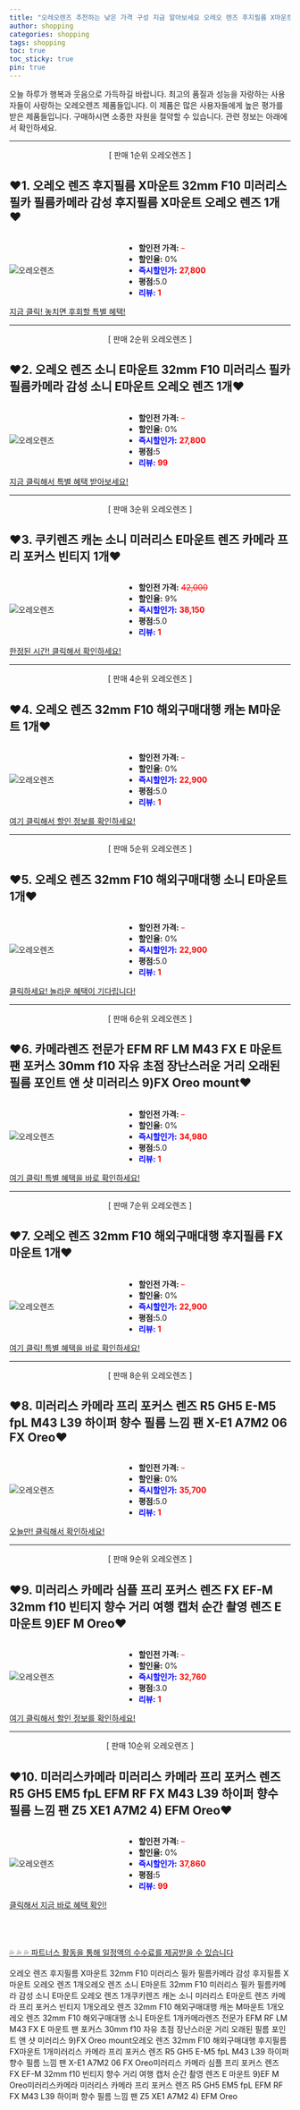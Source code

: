 ```yaml
---
title: "오레오렌즈 추천하는 낮은 가격 구성 지금 알아보세요 오레오 렌즈 후지필름 X마운트 32mm"
author: shopping
categories: shopping
tags: shopping
toc: true
toc_sticky: true
pin: true
---
```

오늘 하루가 행복과 웃음으로 가득하길 바랍니다. 최고의 품질과 성능을 자랑하는 사용자들이 사랑하는 오레오렌즈 제품들입니다. 이 제품은 많은 사용자들에게 높은 평가를 받은 제품들입니다. 구매하시면 소중한 자원을 절약할 수 있습니다. 관련 정보는 아래에서 확인하세요.

---
<p class="toplist" style="margin: 0 auto; display: block; width: fit-content;">[ 판매 1순위 오레오렌즈 ]</p>

<h2><strong>❤️1. 오레오 렌즈 후지필름 X마운트 32mm F10 미러리스 필카 필름카메라 감성 후지필름 X마운트 오레오 렌즈 1개❤️</strong></h2>

<div style="display: flex; align-items: center;">
    <div style="flex: 0.4;">
        <img src="https://thumbnail7.coupangcdn.com/thumbnails/remote/230x230ex/image/vendor_inventory/ee95/da747d1d7f73e181738bbaf6c7cb1ae9d8a51b7290b4a41210fe7bfb17b4.jpg" alt="오레오렌즈" style="max-width: 100%;">
    </div>
    <div style="flex: 0.6; margin-left: 10px;">
        <ul>
            <li><strong>할인전 가격:</strong> <del style="color: red;">-</del></li>
            <li><strong>할인율:</strong> 0%</li>
            <li><span style='color:blue'><strong>즉시할인가:</strong></span> <span style='color:red'><strong>27,800</strong></span></li>
            <li><strong>평점:</strong>5.0</li>
            <li><span style='color:blue'><strong>리뷰:</strong></span> <span style='color:red'><strong>1</strong></span></li>
        </ul>
    </div>
</div>
<div class="center">
    <a href="https://William4Davisa.github.io?lptag=AF9450613&subid=githubio&pageKey=8204711173&traceid=V0-153&itemId=23530896893&vendorItemId=90557337872" class="myButton">
        지금 클릭! 놓치면 후회할 특별 혜택!
    </a>
</div>


---
<p class="toplist" style="margin: 0 auto; display: block; width: fit-content;">[ 판매 2순위 오레오렌즈 ]</p>

<h2><strong>❤️2. 오레오 렌즈 소니 E마운트 32mm F10 미러리스 필카 필름카메라 감성 소니 E마운트 오레오 렌즈 1개❤️</strong></h2>

<div style="display: flex; align-items: center;">
    <div style="flex: 0.4;">
        <img src="https://thumbnail7.coupangcdn.com/thumbnails/remote/230x230ex/image/vendor_inventory/ee95/da747d1d7f73e181738bbaf6c7cb1ae9d8a51b7290b4a41210fe7bfb17b4.jpg" alt="오레오렌즈" style="max-width: 100%;">
    </div>
    <div style="flex: 0.6; margin-left: 10px;">
        <ul>
            <li><strong>할인전 가격:</strong> <del style="color: red;">-</del></li>
            <li><strong>할인율:</strong> 0%</li>
            <li><span style='color:blue'><strong>즉시할인가:</strong></span> <span style='color:red'><strong>27,800</strong></span></li>
            <li><strong>평점:</strong>5</li>
            <li><span style='color:blue'><strong>리뷰:</strong></span> <span style='color:red'><strong>99</strong></span></li>
        </ul>
    </div>
</div>
<div class="center">
    <a href="https://William4Davisa.github.io?lptag=AF9450613&subid=githubio&pageKey=8204711458&traceid=V0-153&itemId=23530898622&vendorItemId=90557328144" class="myButton">
        지금 클릭해서 특별 혜택 받아보세요!
    </a>
</div>


---
<p class="toplist" style="margin: 0 auto; display: block; width: fit-content;">[ 판매 3순위 오레오렌즈 ]</p>

<h2><strong>❤️3. 쿠키렌즈 캐논 소니 미러리스 E마운트 렌즈 카메라 프리 포커스 빈티지 1개❤️</strong></h2>

<div style="display: flex; align-items: center;">
    <div style="flex: 0.4;">
        <img src="https://thumbnail8.coupangcdn.com/thumbnails/remote/230x230ex/image/vendor_inventory/a753/cff89fcbc26edae0a15daf5641f8e00738d70c713f4783afc719c87813b9.jpg" alt="오레오렌즈" style="max-width: 100%;">
    </div>
    <div style="flex: 0.6; margin-left: 10px;">
        <ul>
            <li><strong>할인전 가격:</strong> <del style="color: red;">42,000</del></li>
            <li><strong>할인율:</strong> 9%</li>
            <li><span style='color:blue'><strong>즉시할인가:</strong></span> <span style='color:red'><strong>38,150</strong></span></li>
            <li><strong>평점:</strong>5.0</li>
            <li><span style='color:blue'><strong>리뷰:</strong></span> <span style='color:red'><strong>1</strong></span></li>
        </ul>
    </div>
</div>
<div class="center">
    <a href="https://William4Davisa.github.io?lptag=AF9450613&subid=githubio&pageKey=8121873734&traceid=V0-153&itemId=23039343588&vendorItemId=90084578787" class="myButton">
        한정된 시간! 클릭해서 확인하세요!
    </a>
</div>


---
<p class="toplist" style="margin: 0 auto; display: block; width: fit-content;">[ 판매 4순위 오레오렌즈 ]</p>

<h2><strong>❤️4. 오레오 렌즈 32mm F10 해외구매대행 캐논 M마운트 1개❤️</strong></h2>

<div style="display: flex; align-items: center;">
    <div style="flex: 0.4;">
        <img src="https://thumbnail7.coupangcdn.com/thumbnails/remote/230x230ex/image/vendor_inventory/8623/2b455e9431deae4bc179d5985a039b6d8d21c786afa3ce95135a8b23034d.jpg" alt="오레오렌즈" style="max-width: 100%;">
    </div>
    <div style="flex: 0.6; margin-left: 10px;">
        <ul>
            <li><strong>할인전 가격:</strong> <del style="color: red;">-</del></li>
            <li><strong>할인율:</strong> 0%</li>
            <li><span style='color:blue'><strong>즉시할인가:</strong></span> <span style='color:red'><strong>22,900</strong></span></li>
            <li><strong>평점:</strong>5.0</li>
            <li><span style='color:blue'><strong>리뷰:</strong></span> <span style='color:red'><strong>1</strong></span></li>
        </ul>
    </div>
</div>
<div class="center">
    <a href="https://William4Davisa.github.io?lptag=AF9450613&subid=githubio&pageKey=8145767149&traceid=V0-153&itemId=23159006932&vendorItemId=90191803554" class="myButton">
        여기 클릭해서 할인 정보를 확인하세요!
    </a>
</div>


---
<p class="toplist" style="margin: 0 auto; display: block; width: fit-content;">[ 판매 5순위 오레오렌즈 ]</p>

<h2><strong>❤️5. 오레오 렌즈 32mm F10 해외구매대행 소니 E마운트 1개❤️</strong></h2>

<div style="display: flex; align-items: center;">
    <div style="flex: 0.4;">
        <img src="https://thumbnail7.coupangcdn.com/thumbnails/remote/230x230ex/image/vendor_inventory/8623/2b455e9431deae4bc179d5985a039b6d8d21c786afa3ce95135a8b23034d.jpg" alt="오레오렌즈" style="max-width: 100%;">
    </div>
    <div style="flex: 0.6; margin-left: 10px;">
        <ul>
            <li><strong>할인전 가격:</strong> <del style="color: red;">-</del></li>
            <li><strong>할인율:</strong> 0%</li>
            <li><span style='color:blue'><strong>즉시할인가:</strong></span> <span style='color:red'><strong>22,900</strong></span></li>
            <li><strong>평점:</strong>5.0</li>
            <li><span style='color:blue'><strong>리뷰:</strong></span> <span style='color:red'><strong>1</strong></span></li>
        </ul>
    </div>
</div>
<div class="center">
    <a href="https://William4Davisa.github.io?lptag=AF9450613&subid=githubio&pageKey=8145767149&traceid=V0-153&itemId=23159006938&vendorItemId=90191803565" class="myButton">
        클릭하세요! 놀라운 혜택이 기다립니다!
    </a>
</div>


---
<p class="toplist" style="margin: 0 auto; display: block; width: fit-content;">[ 판매 6순위 오레오렌즈 ]</p>

<h2><strong>❤️6. 카메라렌즈 전문가 EFM RF LM M43 FX E 마운트 팬 포커스 30mm f10 자유 초점 장난스러운 거리 오래된 필름 포인트 앤 샷 미러리스 9)FX Oreo mount❤️</strong></h2>

<div style="display: flex; align-items: center;">
    <div style="flex: 0.4;">
        <img src="https://thumbnail7.coupangcdn.com/thumbnails/remote/230x230ex/image/vendor_inventory/6268/69711795abaf332a6e954e907b28c424f9aa35d32a0b913ff0a1cc974c38.jpeg" alt="오레오렌즈" style="max-width: 100%;">
    </div>
    <div style="flex: 0.6; margin-left: 10px;">
        <ul>
            <li><strong>할인전 가격:</strong> <del style="color: red;">-</del></li>
            <li><strong>할인율:</strong> 0%</li>
            <li><span style='color:blue'><strong>즉시할인가:</strong></span> <span style='color:red'><strong>34,980</strong></span></li>
            <li><strong>평점:</strong>5.0</li>
            <li><span style='color:blue'><strong>리뷰:</strong></span> <span style='color:red'><strong>1</strong></span></li>
        </ul>
    </div>
</div>
<div class="center">
    <a href="https://William4Davisa.github.io?lptag=AF9450613&subid=githubio&pageKey=7968137019&traceid=V0-153&itemId=22055456091&vendorItemId=89478286792" class="myButton">
        여기 클릭! 특별 혜택을 바로 확인하세요!
    </a>
</div>


---
<p class="toplist" style="margin: 0 auto; display: block; width: fit-content;">[ 판매 7순위 오레오렌즈 ]</p>

<h2><strong>❤️7. 오레오 렌즈 32mm F10 해외구매대행 후지필름 FX마운트 1개❤️</strong></h2>

<div style="display: flex; align-items: center;">
    <div style="flex: 0.4;">
        <img src="https://thumbnail7.coupangcdn.com/thumbnails/remote/230x230ex/image/vendor_inventory/8623/2b455e9431deae4bc179d5985a039b6d8d21c786afa3ce95135a8b23034d.jpg" alt="오레오렌즈" style="max-width: 100%;">
    </div>
    <div style="flex: 0.6; margin-left: 10px;">
        <ul>
            <li><strong>할인전 가격:</strong> <del style="color: red;">-</del></li>
            <li><strong>할인율:</strong> 0%</li>
            <li><span style='color:blue'><strong>즉시할인가:</strong></span> <span style='color:red'><strong>22,900</strong></span></li>
            <li><strong>평점:</strong>5.0</li>
            <li><span style='color:blue'><strong>리뷰:</strong></span> <span style='color:red'><strong>1</strong></span></li>
        </ul>
    </div>
</div>
<div class="center">
    <a href="https://William4Davisa.github.io?lptag=AF9450613&subid=githubio&pageKey=8145767149&traceid=V0-153&itemId=23159006941&vendorItemId=90191803575" class="myButton">
        여기 클릭! 특별 혜택을 바로 확인하세요!
    </a>
</div>


---
<p class="toplist" style="margin: 0 auto; display: block; width: fit-content;">[ 판매 8순위 오레오렌즈 ]</p>

<h2><strong>❤️8. 미러리스 카메라 프리 포커스 렌즈 R5 GH5 E-M5 fpL M43 L39 하이퍼 향수 필름 느낌 팬 X-E1 A7M2 06 FX Oreo❤️</strong></h2>

<div style="display: flex; align-items: center;">
    <div style="flex: 0.4;">
        <img src="https://thumbnail9.coupangcdn.com/thumbnails/remote/230x230ex/image/vendor_inventory/d4ed/42b145e0d6916eafe1b8969e64fec904bfc105725d2ea30d20d730e84d57.jpg" alt="오레오렌즈" style="max-width: 100%;">
    </div>
    <div style="flex: 0.6; margin-left: 10px;">
        <ul>
            <li><strong>할인전 가격:</strong> <del style="color: red;">-</del></li>
            <li><strong>할인율:</strong> 0%</li>
            <li><span style='color:blue'><strong>즉시할인가:</strong></span> <span style='color:red'><strong>35,700</strong></span></li>
            <li><strong>평점:</strong>5.0</li>
            <li><span style='color:blue'><strong>리뷰:</strong></span> <span style='color:red'><strong>1</strong></span></li>
        </ul>
    </div>
</div>
<div class="center">
    <a href="https://William4Davisa.github.io?lptag=AF9450613&subid=githubio&pageKey=8076308248&traceid=V0-153&itemId=22751251151&vendorItemId=89786436904" class="myButton">
        오늘만! 클릭해서 확인하세요!
    </a>
</div>


---
<p class="toplist" style="margin: 0 auto; display: block; width: fit-content;">[ 판매 9순위 오레오렌즈 ]</p>

<h2><strong>❤️9. 미러리스 카메라 심플 프리 포커스 렌즈 FX EF-M 32mm f10 빈티지 향수 거리 여행 캡처 순간 촬영 렌즈 E 마운트 9)EF M Oreo❤️</strong></h2>

<div style="display: flex; align-items: center;">
    <div style="flex: 0.4;">
        <img src="https://thumbnail9.coupangcdn.com/thumbnails/remote/230x230ex/image/vendor_inventory/ed10/a85b7b6455cdc66daf85080fb8624c4493e4c042a15a31bdda9fa2f21317.jpg" alt="오레오렌즈" style="max-width: 100%;">
    </div>
    <div style="flex: 0.6; margin-left: 10px;">
        <ul>
            <li><strong>할인전 가격:</strong> <del style="color: red;">-</del></li>
            <li><strong>할인율:</strong> 0%</li>
            <li><span style='color:blue'><strong>즉시할인가:</strong></span> <span style='color:red'><strong>32,760</strong></span></li>
            <li><strong>평점:</strong>3.0</li>
            <li><span style='color:blue'><strong>리뷰:</strong></span> <span style='color:red'><strong>1</strong></span></li>
        </ul>
    </div>
</div>
<div class="center">
    <a href="https://William4Davisa.github.io?lptag=AF9450613&subid=githubio&pageKey=7906392232&traceid=V0-153&itemId=21682949372&vendorItemId=88983666936" class="myButton">
        여기 클릭해서 할인 정보를 확인하세요!
    </a>
</div>


---
<p class="toplist" style="margin: 0 auto; display: block; width: fit-content;">[ 판매 10순위 오레오렌즈 ]</p>

<h2><strong>❤️10. 미러리스카메라 미러리스 카메라 프리 포커스 렌즈 R5 GH5 EM5 fpL EFM RF FX M43 L39 하이퍼 향수 필름 느낌 팬 Z5 XE1 A7M2 4) EFM Oreo❤️</strong></h2>

<div style="display: flex; align-items: center;">
    <div style="flex: 0.4;">
        <img src="https://thumbnail9.coupangcdn.com/thumbnails/remote/230x230ex/image/vendor_inventory/e19b/44346468169a7d29dc7bcb208523b025f8701deac3afa26de8005c610054.jpg" alt="오레오렌즈" style="max-width: 100%;">
    </div>
    <div style="flex: 0.6; margin-left: 10px;">
        <ul>
            <li><strong>할인전 가격:</strong> <del style="color: red;">-</del></li>
            <li><strong>할인율:</strong> 0%</li>
            <li><span style='color:blue'><strong>즉시할인가:</strong></span> <span style='color:red'><strong>37,860</strong></span></li>
            <li><strong>평점:</strong>5</li>
            <li><span style='color:blue'><strong>리뷰:</strong></span> <span style='color:red'><strong>99</strong></span></li>
        </ul>
    </div>
</div>
<div class="center">
    <a href="https://William4Davisa.github.io?lptag=AF9450613&subid=githubio&pageKey=8067733991&traceid=V0-153&itemId=22697405678&vendorItemId=90184377220" class="myButton">
        클릭해서 지금 바로 혜택 확인!
    </a>
</div>

<br><br><br>[💦 💦 💦 파트너스 활동을 통해 일정액의 수수료를 제공받을 수 있습니다](https://link.coupang.com/a/bcpT2c)<br><br>오레오 렌즈 후지필름 X마운트 32mm F10 미러리스 필카 필름카메라 감성 후지필름 X마운트 오레오 렌즈 1개오레오 렌즈 소니 E마운트 32mm F10 미러리스 필카 필름카메라 감성 소니 E마운트 오레오 렌즈 1개쿠키렌즈 캐논 소니 미러리스 E마운트 렌즈 카메라 프리 포커스 빈티지 1개오레오 렌즈 32mm F10 해외구매대행 캐논 M마운트 1개오레오 렌즈 32mm F10 해외구매대행 소니 E마운트 1개카메라렌즈 전문가 EFM RF LM M43 FX E 마운트 팬 포커스 30mm f10 자유 초점 장난스러운 거리 오래된 필름 포인트 앤 샷 미러리스 9)FX Oreo mount오레오 렌즈 32mm F10 해외구매대행 후지필름 FX마운트 1개미러리스 카메라 프리 포커스 렌즈 R5 GH5 E-M5 fpL M43 L39 하이퍼 향수 필름 느낌 팬 X-E1 A7M2 06 FX Oreo미러리스 카메라 심플 프리 포커스 렌즈 FX EF-M 32mm f10 빈티지 향수 거리 여행 캡처 순간 촬영 렌즈 E 마운트 9)EF M Oreo미러리스카메라 미러리스 카메라 프리 포커스 렌즈 R5 GH5 EM5 fpL EFM RF FX M43 L39 하이퍼 향수 필름 느낌 팬 Z5 XE1 A7M2 4) EFM Oreo